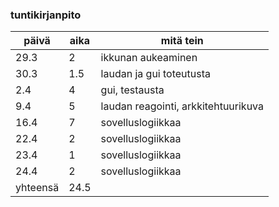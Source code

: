 ### tuntikirjanpito

päivä | aika | mitä tein
------------ | ------------ | ------------
29.3 | 2 | ikkunan aukeaminen
30.3 | 1.5 | laudan ja gui toteutusta
2.4 | 4 | gui, testausta
9.4 | 5 | laudan reagointi, arkkitehtuurikuva
16.4 | 7 | sovelluslogiikkaa
22.4 | 2 | sovelluslogiikkaa
23.4 | 1 | sovelluslogiikkaa
24.4 | 2 | sovelluslogiikkaa
yhteensä | 24.5 |
